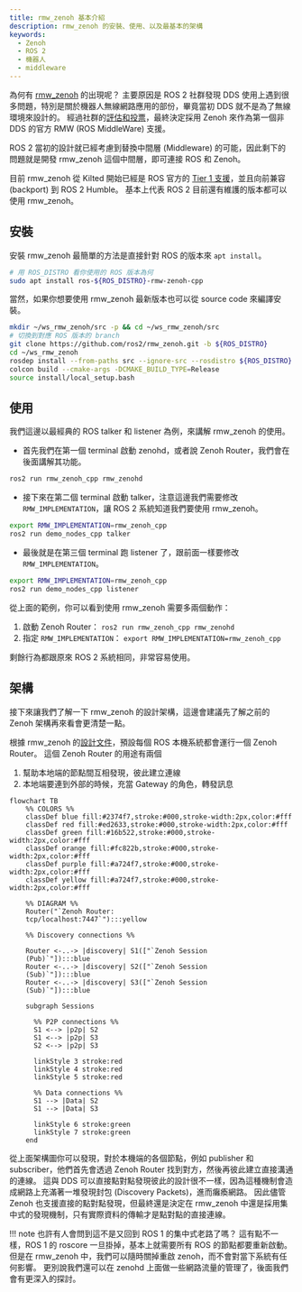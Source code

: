 ```yaml
---
title: rmw_zenoh 基本介紹
description: rmw_zenoh 的安裝、使用、以及最基本的架構
keywords:
  - Zenoh
  - ROS 2
  - 機器人
  - middleware
---
```


為何有 [rmw_zenoh](https://github.com/ros2/rmw_zenoh) 的出現呢？
主要原因是 ROS 2 社群發現 DDS 使用上遇到很多問題，特別是關於機器人無線網路應用的部份，畢竟當初 DDS 就不是為了無線環境來設計的。
經過社群的[評估和投票](https://discourse.openrobotics.org/t/ros-2-alternative-middleware-report/33771
)，最終決定採用 Zenoh 來作為第一個非 DDS 的官方 RMW (ROS MiddleWare) 支援。

ROS 2 當初的設計就已經考慮到替換中間層 (Middleware) 的可能，因此剩下的問題就是開發 rmw_zenoh 這個中間層，即可連接 ROS 和 Zenoh。

目前 rmw_zenoh 從 Kilted 開始已經是 ROS 官方的 [Tier 1 支援](https://www.ros.org/reps/rep-2000.html#kilted-kaiju-may-2025-november-2026)，並且向前兼容 (backport) 到 ROS 2 Humble。
基本上代表 ROS 2 目前還有維護的版本都可以使用 rmw_zenoh。

## 安裝

安裝 rmw_zenoh 最簡單的方法是直接針對 ROS 的版本來 `apt install`。

```bash
# 用 ROS_DISTRO 看你使用的 ROS 版本為何
sudo apt install ros-${ROS_DISTRO}-rmw-zenoh-cpp
```

當然，如果你想要使用 rmw_zenoh 最新版本也可以從 source code 來編譯安裝。

```bash
mkdir ~/ws_rmw_zenoh/src -p && cd ~/ws_rmw_zenoh/src
# 切換到對應 ROS 版本的 branch
git clone https://github.com/ros2/rmw_zenoh.git -b ${ROS_DISTRO}
cd ~/ws_rmw_zenoh
rosdep install --from-paths src --ignore-src --rosdistro ${ROS_DISTRO} -y
colcon build --cmake-args -DCMAKE_BUILD_TYPE=Release
source install/local_setup.bash
```

## 使用

我們這邊以最經典的 ROS talker 和 listener 為例，來講解 rmw_zenoh 的使用。

* 首先我們在第一個 terminal 啟動 zenohd，或者說 Zenoh Router，我們會在後面講解其功能。

```bash
ros2 run rmw_zenoh_cpp rmw_zenohd
```

* 接下來在第二個 terminal 啟動 talker，注意這邊我們需要修改 `RMW_IMPLEMENTATION`，讓 ROS 2 系統知道我們要使用 rmw_zenoh。

```bash
export RMW_IMPLEMENTATION=rmw_zenoh_cpp
ros2 run demo_nodes_cpp talker
```

* 最後就是在第三個 terminal 跑 listener 了，跟前面一樣要修改 `RMW_IMPLEMENTATION`。

```bash
export RMW_IMPLEMENTATION=rmw_zenoh_cpp
ros2 run demo_nodes_cpp listener
```

從上面的範例，你可以看到使用 rmw_zenoh 需要多兩個動作：

1. 啟動 Zenoh Router： `ros2 run rmw_zenoh_cpp rmw_zenohd`
2. 指定 `RMW_IMPLEMENTATION`： `export RMW_IMPLEMENTATION=rmw_zenoh_cpp`

剩餘行為都跟原來 ROS 2 系統相同，非常容易使用。

## 架構

接下來讓我們了解一下 rmw_zenoh 的設計架構，這邊會建議先了解之前的 Zenoh 架構再來看會更清楚一點。

根據 rmw_zenoh 的[設計文件](https://github.com/ros2/rmw_zenoh/blob/rolling/docs/design.md)，預設每個 ROS 本機系統都會運行一個 Zenoh Router。
這個 Zenoh Router 的用途有兩個

1. 幫助本地端的節點間互相發現，彼此建立連線
2. 本地端要連到外部的時候，充當 Gateway 的角色，轉發訊息

```mermaid
flowchart TB
    %% COLORS %%
    classDef blue fill:#2374f7,stroke:#000,stroke-width:2px,color:#fff
    classDef red fill:#ed2633,stroke:#000,stroke-width:2px,color:#fff
    classDef green fill:#16b522,stroke:#000,stroke-width:2px,color:#fff
    classDef orange fill:#fc822b,stroke:#000,stroke-width:2px,color:#fff
    classDef purple fill:#a724f7,stroke:#000,stroke-width:2px,color:#fff
    classDef yellow fill:#a724f7,stroke:#000,stroke-width:2px,color:#fff

    %% DIAGRAM %%
    Router("`Zenoh Router:
    tcp/localhost:7447`"):::yellow

    %% Discovery connections %%

    Router <-..-> |discovery| S1(["`Zenoh Session
    (Pub)`"]):::blue
    Router <-..-> |discovery| S2(["`Zenoh Session
    (Sub)`"]):::blue
    Router <-..-> |discovery| S3(["`Zenoh Session
    (Sub)`"]):::blue

    subgraph Sessions

      %% P2P connections %%
      S1 <--> |p2p| S2
      S1 <--> |p2p| S3
      S2 <--> |p2p| S3

      linkStyle 3 stroke:red
      linkStyle 4 stroke:red
      linkStyle 5 stroke:red

      %% Data connections %%
      S1 --> |Data| S2
      S1 --> |Data| S3

      linkStyle 6 stroke:green
      linkStyle 7 stroke:green
    end
```

從上面架構圖你可以發現，對於本機端的各個節點，例如 publisher 和 subscriber，他們首先會透過 Zenoh Router 找到對方，然後再彼此建立直接溝通的連線。
這與 DDS 可以直接點對點發現彼此的設計很不一樣，因為這種機制會造成網路上充滿著一堆發現封包 (Discovery Packets)，進而癱瘓網路。
因此儘管 Zenoh 也支援直接的點對點發現，但最終還是決定在 rmw_zenoh 中還是採用集中式的發現機制，只有實際資料的傳輸才是點對點的直接連線。

!!! note
    也許有人會問到這不是又回到 ROS 1 的集中式老路了嗎？
    這有點不一樣，ROS 1 的 roscore 一旦掛掉，基本上就需要所有 ROS 的節點都要重新啟動。
    但是在 rmw_zenoh 中，我們可以隨時關掉重啟 zenoh，而不會對當下系統有任何影響。
    更別說我們還可以在 zenohd 上面做一些網路流量的管理了，後面我們會有更深入的探討。
